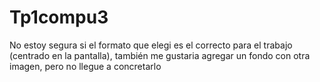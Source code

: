 # Tp1compu3
No estoy segura si el formato que elegi es el correcto para el trabajo (centrado en la pantalla), también me gustaria agregar un fondo con otra imagen, pero no llegue a concretarlo
